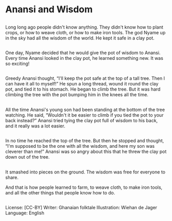 # Anansi and Wisdom

##
Long long ago people didn't
know anything. They didn't
know how to plant crops, or
how to weave cloth, or how to
make iron tools.
The god Nyame up in the sky
had all the wisdom of the world.
He kept it safe in a clay pot.

##
One day, Nyame decided that
he would give the pot of
wisdom to Anansi.
Every time Anansi looked in the
clay pot, he learned something
new. It was so exciting!

##
Greedy Anansi thought, “I'll
keep the pot safe at the top of a
tall tree. Then I can have it all
to myself!”
He spun a long thread, wound it
round the clay pot, and tied it to
his stomach.
He began to climb the tree. But
it was hard climbing the tree
with the pot bumping him in the
knees all the time.

##
All the time Anansi's young son
had been standing at the
bottom of the tree watching. He
said, “Wouldn't it be easier to
climb if you tied the pot to your
back instead?”
Anansi tried tying the clay pot
full of wisdom to his back, and it
really was a lot easier.

##
In no time he reached the top of
the tree.
But then he stopped and
thought, “I'm supposed to be
the one with all the wisdom,
and here my son was cleverer
than me!”
Anansi was so angry about this
that he threw the clay pot down
out of the tree.

##
It smashed into pieces on the
ground. The wisdom was free
for everyone to share.

And that is how people learned
to farm, to weave cloth, to
make iron tools, and all the
other things that people know
how to do.

##
License: [CC-BY]
Writer: Ghanaian folktale
Illustration: Wiehan de Jager
Language: English
